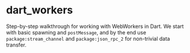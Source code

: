 # dart_workers
Step-by-step walkthrough for working with WebWorkers in Dart.
We start with basic spawning and `postMessage`, and by the end
use `package:stream_channel` and `package:json_rpc_2` for non-trivial
data transfer.